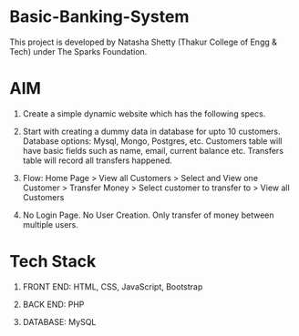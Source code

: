 # Basic-Banking-System
This project is developed by Natasha Shetty (Thakur College of Engg & Tech) under The Sparks Foundation.

# AIM
1. Create a simple dynamic website which has the following specs.

2. Start with creating a dummy data in database for upto 10 customers. Database options: Mysql, Mongo, Postgres, etc. Customers table will have basic fields such as name, email, current balance etc. Transfers table will record all transfers happened.

3. Flow: Home Page > View all Customers > Select and View one Customer > Transfer Money > Select customer to transfer to > View all Customers

4. No Login Page. No User Creation. Only transfer of money between multiple users.

# Tech Stack
1. FRONT END: HTML, CSS, JavaScript, Bootstrap 

2. BACK END: PHP

3. DATABASE: MySQL



